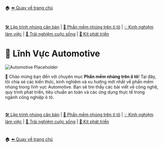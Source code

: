 🏠 [⬅️ Quay về trang chủ](/README.md)
#
[🛠️ Lập trình nhúng căn bản](/embedded/README.md) | [🚗 Phần mềm nhúng trên ô tô](/automotive/README.md) | [💡 Kinh nghiệm làm việc](/blogs/README.md) | [🌱 Trải nghiệm cuộc sống](/blogs/README.md) | [🔌 Kit phát triển](/kits/README.md)
#
# 🚗 Lĩnh Vực Automotive

![Automotive Placeholder](../assets/automotive-placeholder.png) <!-- Ảnh minh họa chủ đề phần mềm nhúng ô tô -->

👋 Chào mừng bạn đến với chuyên mục **Phần mềm nhúng trên ô tô**! Tại đây, tôi chia sẻ các kiến thức, kinh nghiệm và xu hướng mới nhất về phần mềm nhúng trong lĩnh vực Automotive. Bạn sẽ tìm thấy các bài viết về công nghệ, quy trình phát triển, tiêu chuẩn an toàn và các ứng dụng thực tế trong ngành công nghiệp ô tô.

#
[🛠️ Lập trình nhúng căn bản](/embedded/README.md) | [🚗 Phần mềm nhúng trên ô tô](/automotive/README.md) | [💡 Kinh nghiệm làm việc](/blogs/README.md) | [🌱 Trải nghiệm cuộc sống](/blogs/README.md) | [🔌 Kit phát triển](/kits/README.md)
#
🏠 [⬅️ Quay về trang chủ](/README.md)
#